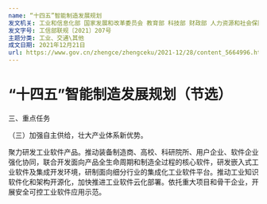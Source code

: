 ```yaml
---
name: “十四五”智能制造发展规划
发文机关: 工业和信息化部 国家发展和改革委员会 教育部 科技部 财政部 人力资源和社会保障部 国家市场监督管理总局 国务院国有资产监督管理委员会
发文字号: 工信部联规〔2021〕207号
主题分类: 工业、交通\其他
成文日期: 2021年12月21日
url: https://www.gov.cn/zhengce/zhengceku/2021-12/28/content_5664996.htm
---
```


# “十四五”智能制造发展规划（节选）

三、重点任务

（三）加强自主供给，壮大产业体系新优势。

聚力研发工业软件产品。推动装备制造商、高校、科研院所、用户企业、软件企业强化协同，联合开发面向产品全生命周期和制造全过程的核心软件，研发嵌入式工业软件及集成开发环境，研制面向细分行业的集成化工业软件平台。推动工业知识软件化和架构开源化，加快推进工业软件云化部署。依托重大项目和骨干企业，开展安全可控工业软件应用示范。
